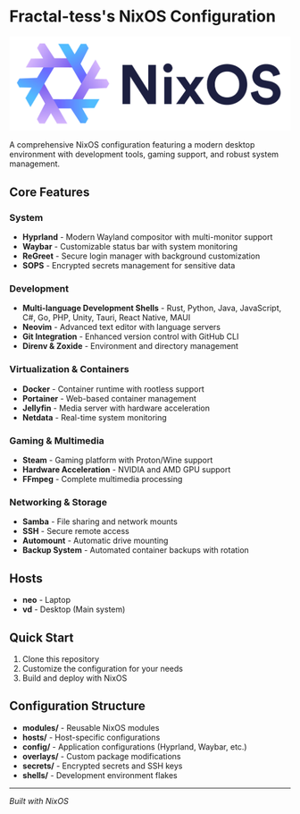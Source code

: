 # Fractal-tess's NixOS Configuration

![NixOS Configuration](image.png)

A comprehensive NixOS configuration featuring a modern desktop environment with development tools, gaming support, and robust system management.

## Core Features

### System

- **Hyprland** - Modern Wayland compositor with multi-monitor support
- **Waybar** - Customizable status bar with system monitoring
- **ReGreet** - Secure login manager with background customization
- **SOPS** - Encrypted secrets management for sensitive data

### Development

- **Multi-language Development Shells** - Rust, Python, Java, JavaScript, C#, Go, PHP, Unity, Tauri, React Native, MAUI
- **Neovim** - Advanced text editor with language servers
- **Git Integration** - Enhanced version control with GitHub CLI
- **Direnv & Zoxide** - Environment and directory management

### Virtualization & Containers

- **Docker** - Container runtime with rootless support
- **Portainer** - Web-based container management
- **Jellyfin** - Media server with hardware acceleration
- **Netdata** - Real-time system monitoring

### Gaming & Multimedia

- **Steam** - Gaming platform with Proton/Wine support
- **Hardware Acceleration** - NVIDIA and AMD GPU support
- **FFmpeg** - Complete multimedia processing

### Networking & Storage

- **Samba** - File sharing and network mounts
- **SSH** - Secure remote access
- **Automount** - Automatic drive mounting
- **Backup System** - Automated container backups with rotation

## Hosts

- **neo** - Laptop
- **vd** - Desktop (Main system)

## Quick Start

1. Clone this repository
2. Customize the configuration for your needs
3. Build and deploy with NixOS

## Configuration Structure

- **modules/** - Reusable NixOS modules
- **hosts/** - Host-specific configurations
- **config/** - Application configurations (Hyprland, Waybar, etc.)
- **overlays/** - Custom package modifications
- **secrets/** - Encrypted secrets and SSH keys
- **shells/** - Development environment flakes

---

_Built with NixOS_
